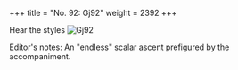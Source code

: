 +++
title = "No. 92: Gj92"
weight = 2392
+++

Hear the styles
![Gj92](/img/092DurDimM.jpg)

Editor's notes: An "endless" scalar ascent prefigured by the accompaniment.
